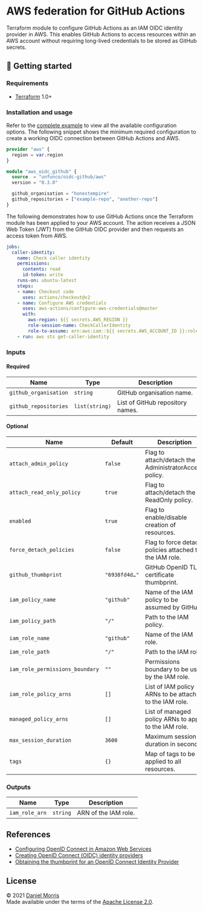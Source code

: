 # AWS federation for GitHub Actions

Terraform module to configure GitHub Actions as an IAM OIDC identity provider in
AWS. This enables GitHub Actions to access resources within an AWS account
without requiring long-lived credentials to be stored as GitHub secrets.

## 🔨 Getting started

### Requirements

* [Terraform] 1.0+

### Installation and usage

Refer to the [complete example] to view all the available configuration options.
The following snippet shows the minimum required configuration to create a
working OIDC connection between GitHub Actions and AWS.

```terraform
provider "aws" {
  region = var.region
}

module "aws_oidc_github" {
  source  = "unfunco/oidc-github/aws"
  version = "0.3.0"

  github_organisation = "honestempire"
  github_repositories = ["example-repo", "another-repo"]
}
```

The following demonstrates how to use GitHub Actions once the Terraform module
has been applied to your AWS account. The action receives a JSON Web Token (JWT)
from the GitHub OIDC provider and then requests an access token from AWS.

```yaml
jobs:
  caller-identity:
    name: Check caller identity
    permissions:
      contents: read
      id-token: write
    runs-on: ubuntu-latest
    steps:
    - name: Checkout code
      uses: actions/checkout@v2
    - name: Configure AWS credentials
      uses: aws-actions/configure-aws-credentials@master
      with:
        aws-region: ${{ secrets.AWS_REGION }}
        role-session-name: CheckCallerIdentity
        role-to-assume: arn:aws:iam::${{ secrets.AWS_ACCOUNT_ID }}:role/github
    - run: aws sts get-caller-identity
```

### Inputs

#### Required

| Name                  | Type           | Description                      |
|-----------------------|----------------|----------------------------------|
| `github_organisation` | `string`       | GitHub organisation name.        |
| `github_repositories` | `list(string)` | List of GitHub repository names. |

#### Optional

| Name                            | Default       | Description                                             |
|---------------------------------|---------------|---------------------------------------------------------|
| `attach_admin_policy`           | `false`       | Flag to attach/detach the AdministratorAccess policy.   |
| `attach_read_only_policy`       | `true`        | Flag to attach/detach the ReadOnly policy.              |
| `enabled`                       | `true`        | Flag to enable/disable creation of resources.           |
| `force_detach_policies`         | `false`       | Flag to force detach policies attached to the IAM role. |
| `github_thumbprint`             | `"6938fd4d…"` | GitHub OpenID TLS certificate thumbprint.               |
| `iam_policy_name`               | `"github"`    | Name of the IAM policy to be assumed by GitHub.         |
| `iam_policy_path`               | `"/"`         | Path to the IAM policy.                                 |
| `iam_role_name`                 | `"github"`    | Name of the IAM role.                                   |
| `iam_role_path`                 | `"/"`         | Path to the IAM role.                                   |
| `iam_role_permissions_boundary` | `""`          | Permissions boundary to be used by the IAM role.        |
| `iam_role_policy_arns`          | `[]`          | List of IAM policy ARNs to be attached to the IAM role. |
| `managed_policy_arns`           | `[]`          | List of managed policy ARNs to apply to the IAM role.   |
| `max_session_duration`          | `3600`        | Maximum session duration in seconds.                    |
| `tags`                          | `{}`          | Map of tags to be applied to all resources.             |

### Outputs

| Name           | Type     | Description          |
|----------------|----------|----------------------|
| `iam_role_arn` | `string` | ARN of the IAM role. |

## References

* [Configuring OpenID Connect in Amazon Web Services]
* [Creating OpenID Connect (OIDC) identity providers]
* [Obtaining the thumbprint for an OpenID Connect Identity Provider]

## License

© 2021 [Daniel Morris](https://unfun.co)  
Made available under the terms of the [Apache License 2.0].

[Apache License 2.0]: LICENSE.md
[Complete example]: examples/complete
[Configuring OpenID Connect in Amazon Web Services]: https://docs.github.com/en/actions/deployment/security-hardening-your-deployments/configuring-openid-connect-in-amazon-web-services
[Creating OpenID Connect (OIDC) identity providers]: https://docs.aws.amazon.com/IAM/latest/UserGuide/id_roles_providers_create_oidc.html
[Make]: https://www.gnu.org/software/make/
[Obtaining the thumbprint for an OpenID Connect Identity Provider]: https://docs.aws.amazon.com/IAM/latest/UserGuide/id_roles_providers_create_oidc_verify-thumbprint.html
[Terraform]: https://www.terraform.io
